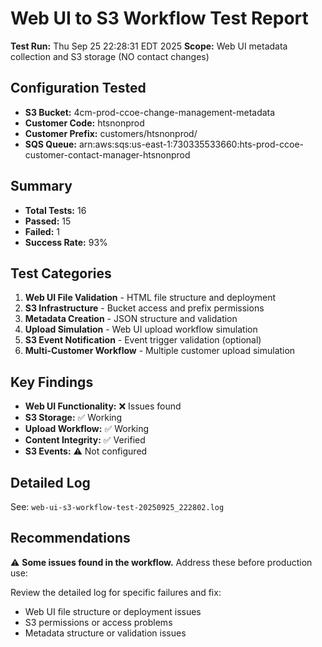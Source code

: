 # Web UI to S3 Workflow Test Report

**Test Run:** Thu Sep 25 22:28:31 EDT 2025
**Scope:** Web UI metadata collection and S3 storage (NO contact changes)

## Configuration Tested

- **S3 Bucket:** 4cm-prod-ccoe-change-management-metadata
- **Customer Code:** htsnonprod
- **Customer Prefix:** customers/htsnonprod/
- **SQS Queue:** arn:aws:sqs:us-east-1:730335533660:hts-prod-ccoe-customer-contact-manager-htsnonprod

## Summary

- **Total Tests:** 16
- **Passed:** 15
- **Failed:** 1
- **Success Rate:** 93%

## Test Categories

1. **Web UI File Validation** - HTML file structure and deployment
2. **S3 Infrastructure** - Bucket access and prefix permissions
3. **Metadata Creation** - JSON structure and validation
4. **Upload Simulation** - Web UI upload workflow simulation
5. **S3 Event Notification** - Event trigger validation (optional)
6. **Multi-Customer Workflow** - Multiple customer upload simulation

## Key Findings

- **Web UI Functionality:** ❌ Issues found
- **S3 Storage:** ✅ Working
- **Upload Workflow:** ✅ Working
- **Content Integrity:** ✅ Verified
- **S3 Events:** ⚠️ Not configured

## Detailed Log

See: `web-ui-s3-workflow-test-20250925_222802.log`

## Recommendations

⚠️ **Some issues found in the workflow.** Address these before production use:

Review the detailed log for specific failures and fix:
- Web UI file structure or deployment issues
- S3 permissions or access problems
- Metadata structure or validation issues
